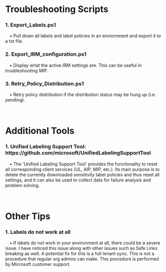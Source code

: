 <h1>Troubleshooting Scripts</h1>
<h3>1. Export_Labels.ps1</h3>
&emsp;• Pull down all labels and label policies in an enviornment and export it to a txt file.<br>
<h3>2. Export_IRM_configuration.ps1</h3>
&emsp;• Display what the active IRM settings are. This can be useful in troubleshooting MIP.<br>
<h3>3. Retry_Policy_Distribution.ps1</h3>
&emsp;• Retry policy distribution if the distribution status may be hung up (i.e. pending).<br>
<br>
<br>
<h1>Additional Tools</h1>
<h3>1. Unified Labeling Support Tool: https://github.com/microsoft/UnifiedLabelingSupportTool</h3>
    &emsp;• The 'Unified Labeling Support Tool' provides the functionality to reset all corresponding client services (UL, AIP, MIP, etc.). Its main purpose is to delete the currently downloaded sensitivity label policies and thus reset all settings, and it can also be used to collect data for failure analysis and problem solving.<br>
<br>
<br>
<h1>Other Tips</h1>
<h3>1. Labels do not work at all</h3>
    &emsp;• If labels do not work in your environment at all, there could be a severe issue. I have noticed this issue along with other issues such as Safe Links breaking as well. A potential fix for this is a full tenant sync. This is not a procedure that regular org admins can make. This procedure is performed by Microsoft customer support.<br>